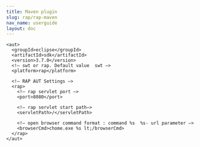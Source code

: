 ```yaml
---
title: Maven plugin
slug: rap/rap-maven
nav_name: userguide
layout: doc
---
```

<pre>
<code>&lt;aut&gt;
  &lt;groupId&gt;eclipse&lt;/groupId&gt;
  &lt;artifactId&gt;sdk&lt;/artifactId&gt; 
  &lt;version&gt;3.7.0&lt;/version&gt;
  &lt;!— swt or rap. Default value  swt —&gt;
  &lt;platform&gt;rap&lt;/platform&gt;

  &lt;!— RAP AUT Settings —&gt;
  &lt;rap&gt;
    &lt;!— rap servlet port —&gt;
    &lt;port&gt;8080&lt;/port&gt;
      
    &lt;!— rap servlet start path—&gt;
    &lt;servletPath&gt;/&lt;/servletPath&gt;
    
    &lt;!— open browser command format : command %s  %s- url parameter —&gt;
    &lt;browserCmd&gt;chome.exe %s lt;/browserCmd&gt;
  &lt;/rap&gt;
&lt;/aut&gt;
</code></pre>

